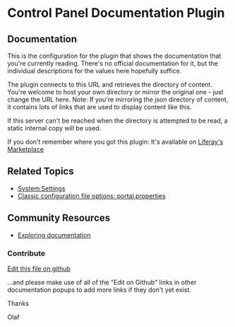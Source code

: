 # Control Panel Documentation Plugin

## Documentation

This is the configuration for the plugin that shows the documentation that you're currently reading. There's no official documentation for it, but the individual descriptions for the values here hopefully suffice.

The plugin connects to this URL and retrieves the directory of content. You're welcome to host your own directory or mirror the original one - just change the URL here. Note: If you're mirroring the json directory of content, it contains lots of links that are used to display content like this.

If this server can't be reached when the directory is attempted to be read, a static internal copy will be used.

If you don't remember where you got this plugin: It's available on [Liferay's Marketplace](https://web.liferay.com/marketplace/-/mp/application/170064253)

## Related Topics

* [System Settings](https://learn.liferay.com/dxp/7.x/en/system-administration/system-settings/system-settings.html)
* [Classic configuration file options: portal.properties](https://docs.liferay.com/portal/7.4-latest/propertiesdoc/portal.properties.html)

## Community Resources

* [Exploring documentation](https://liferay.dev/blogs/-/blogs/exploring-documentation)

### Contribute

[Edit this file on github](https://github.com/olafk/controlpanel-documentation-docs/blob/master/md/74en/com_liferay_configuration_admin_web_portlet_SystemSettingsPortlet/de.olafkock.liferay.documentation.controlpanel.CPDocConfiguration.md)

...and please make use of all of the "Edit on Github" links in other documentation popups to add more links if they don't yet exist.

Thanks

Olaf